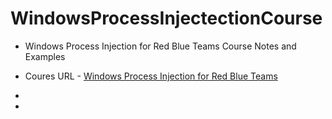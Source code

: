 # WindowsProcessInjectectionCourse

  - Windows Process Injection for Red Blue Teams Course Notes and Examples

  - Coures URL - [Windows Process Injection for Red Blue Teams](https://www.pentesteracademy.com/course?id=50)
  
  - 
 
  - 